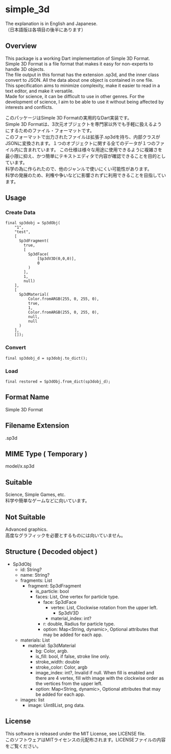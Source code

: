 # simple_3d

The explanation is in English and Japanese.  
（日本語版は各項目の後半にあります）  

## Overview
This package is a working Dart implementation of Simple 3D Format.  
Simple 3D Format is a file format that makes it easy for non-experts to handle 3D objects.  
The file output in this format has the extension .sp3d, and the inner class convert to JSON. All the data about one object is contained in one file.  
This specification aims to minimize complexity, make it easier to read in a text editor, and make it versatile.  
Made for science, it can be difficult to use in other genres. 
For the development of science, I aim to be able to use it without being affected by interests and conflicts.

このパッケージはSimple 3D Formatの実用的なDart実装です。  
Simple 3D Formatは、3次元オブジェクトを専門家以外でも手軽に扱えるようにするためのファイル・フォーマットです。  
このフォーマットで出力されたファイルは拡張子.sp3dを持ち、内部クラスがJSONに変換されます。１つのオブジェクトに関する全てのデータが１つのファイル内に含まれています。
この仕様は様々な用途に使用できるように複雑さを最小限に抑え、かつ簡単にテキストエディタで内容が確認できることを目的としています。  
科学の為に作られたので、他のジャンルで使いにくい可能性があります。  
科学の発展のため、利権や争いなどに影響されずに利用できることを目指しています。  

## Usage
### Create Data
    final sp3dobj = Sp3dObj(
        "1",
        "test",
        [
          Sp3dFragment(
            true,
            [
              Sp3dFace(
                  [Sp3dV3D(0,0,0)],
                  0
              )
            ],
            1,
            null)
        ],
        [
          Sp3dMaterial(
              Color.fromARGB(255, 0, 255, 0),
              true,
              1,
              Color.fromARGB(255, 0, 255, 0),
              null,
              null
          )
        ],
        []);
### Convert
    final sp3dobj_d = sp3dobj.to_dict();
### Load
    final restored = Sp3dObj.from_dict(sp3dobj_d);

## Format Name
Simple 3D Format

## Filename Extension
.sp3d

## MIME Type ( Temporary )
model/x.sp3d

## Suitable
Science, Simple Games, etc.   
科学や簡単なゲームなどに向いています。

## Not Suitable
Advanced graphics.  
高度なグラフィックを必要とするものには向いていません。

## Structure ( Decoded object )
- Sp3dObj
    - id: String?
    - name: String?
    - fragments: List
        - fragment: Sp3dFragment
            - is_particle: bool
            - faces: List, One vertex for particle type.
                - face: Sp3dFace
                    - vertex: List, Clockwise rotation from the upper left.
                        - Sp3dV3D
                    - material_index: int?
                - r: double, Radius for particle type.
                - option: Map<String, dynamic>, Optional attributes that may be added for each app.
    - materials: List
        - material: Sp3dMaterial
            - bg: Color, argb.
            - is_fill: bool, if false, stroke line only.
            - stroke_width: double
            - stroke_color: Color, argb
            - image_index: int?, Invalid if null. When fill is enabled and there are 4 vertex, fill with image with the clockwise order as the vertices from the upper left.
            - option: Map<String, dynamic>, Optional attributes that may be added for each app.
    - images: list
        - image: Uint8List, png data.

## License
This software is released under the MIT License, see LICENSE file.  
このソフトウェアはMITライセンスの元配布されます。LICENSEファイルの内容をご覧ください。

